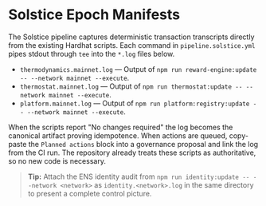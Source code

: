 # Solstice Epoch Manifests

The Solstice pipeline captures deterministic transaction transcripts directly from the existing Hardhat scripts. Each command in `pipeline.solstice.yml` pipes stdout through `tee` into the `*.log` files below.

- `thermodynamics.mainnet.log` — Output of `npm run reward-engine:update -- --network mainnet --execute`.
- `thermostat.mainnet.log` — Output of `npm run thermostat:update -- --network mainnet --execute`.
- `platform.mainnet.log` — Output of `npm run platform:registry:update -- --network mainnet --execute`.

When the scripts report "No changes required" the log becomes the canonical artifact proving idempotence. When actions are queued, copy-paste the `Planned actions` block into a governance proposal and link the log from the CI run. The repository already treats these scripts as authoritative, so no new code is necessary.

> **Tip:** Attach the ENS identity audit from `npm run identity:update -- --network <network>` as `identity.<network>.log` in the same directory to present a complete control picture.
